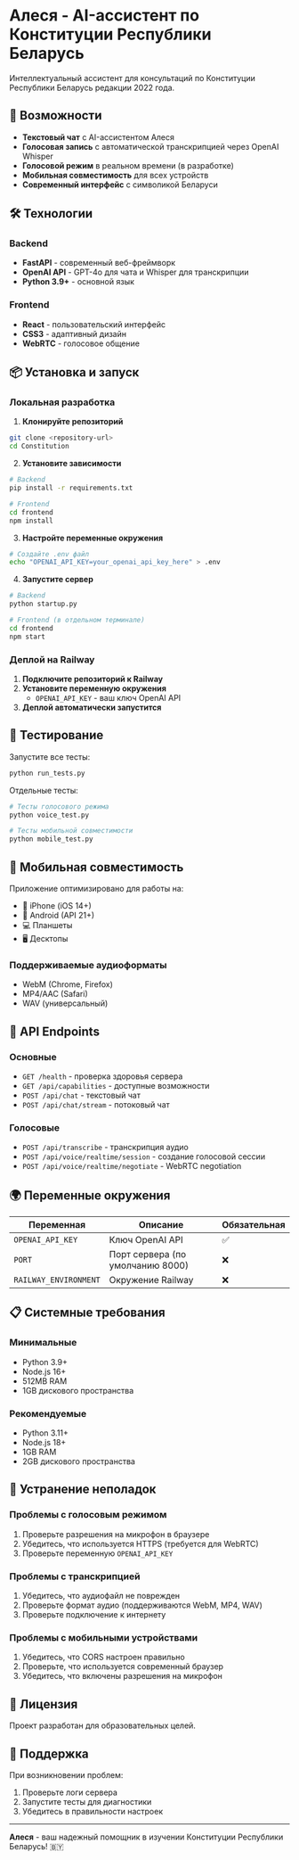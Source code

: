 # Алеся - AI-ассистент по Конституции Республики Беларусь

Интеллектуальный ассистент для консультаций по Конституции Республики Беларусь редакции 2022 года.

## 🚀 Возможности

- **Текстовый чат** с AI-ассистентом Алеся
- **Голосовая запись** с автоматической транскрипцией через OpenAI Whisper
- **Голосовой режим** в реальном времени (в разработке)
- **Мобильная совместимость** для всех устройств
- **Современный интерфейс** с символикой Беларуси

## 🛠 Технологии

### Backend
- **FastAPI** - современный веб-фреймворк
- **OpenAI API** - GPT-4o для чата и Whisper для транскрипции
- **Python 3.9+** - основной язык

### Frontend
- **React** - пользовательский интерфейс
- **CSS3** - адаптивный дизайн
- **WebRTC** - голосовое общение

## 📦 Установка и запуск

### Локальная разработка

1. **Клонируйте репозиторий**
```bash
git clone <repository-url>
cd Constitution
```

2. **Установите зависимости**
```bash
# Backend
pip install -r requirements.txt

# Frontend
cd frontend
npm install
```

3. **Настройте переменные окружения**
```bash
# Создайте .env файл
echo "OPENAI_API_KEY=your_openai_api_key_here" > .env
```

4. **Запустите сервер**
```bash
# Backend
python startup.py

# Frontend (в отдельном терминале)
cd frontend
npm start
```

### Деплой на Railway

1. **Подключите репозиторий к Railway**
2. **Установите переменную окружения**
   - `OPENAI_API_KEY` - ваш ключ OpenAI API
3. **Деплой автоматически запустится**

## 🧪 Тестирование

Запустите все тесты:
```bash
python run_tests.py
```

Отдельные тесты:
```bash
# Тесты голосового режима
python voice_test.py

# Тесты мобильной совместимости
python mobile_test.py
```

## 📱 Мобильная совместимость

Приложение оптимизировано для работы на:
- 📱 iPhone (iOS 14+)
- 🤖 Android (API 21+)
- 💻 Планшеты
- 🖥 Десктопы

### Поддерживаемые аудиоформаты
- WebM (Chrome, Firefox)
- MP4/AAC (Safari)
- WAV (универсальный)

## 🔧 API Endpoints

### Основные
- `GET /health` - проверка здоровья сервера
- `GET /api/capabilities` - доступные возможности
- `POST /api/chat` - текстовый чат
- `POST /api/chat/stream` - потоковый чат

### Голосовые
- `POST /api/transcribe` - транскрипция аудио
- `POST /api/voice/realtime/session` - создание голосовой сессии
- `POST /api/voice/realtime/negotiate` - WebRTC negotiation

## 🌍 Переменные окружения

| Переменная | Описание | Обязательная |
|------------|----------|--------------|
| `OPENAI_API_KEY` | Ключ OpenAI API | ✅ |
| `PORT` | Порт сервера (по умолчанию 8000) | ❌ |
| `RAILWAY_ENVIRONMENT` | Окружение Railway | ❌ |

## 📋 Системные требования

### Минимальные
- Python 3.9+
- Node.js 16+
- 512MB RAM
- 1GB дискового пространства

### Рекомендуемые
- Python 3.11+
- Node.js 18+
- 1GB RAM
- 2GB дискового пространства

## 🚨 Устранение неполадок

### Проблемы с голосовым режимом
1. Проверьте разрешения на микрофон в браузере
2. Убедитесь, что используется HTTPS (требуется для WebRTC)
3. Проверьте переменную `OPENAI_API_KEY`

### Проблемы с транскрипцией
1. Убедитесь, что аудиофайл не поврежден
2. Проверьте формат аудио (поддерживаются WebM, MP4, WAV)
3. Проверьте подключение к интернету

### Проблемы с мобильными устройствами
1. Убедитесь, что CORS настроен правильно
2. Проверьте, что используется современный браузер
3. Убедитесь, что включены разрешения на микрофон

## 📄 Лицензия

Проект разработан для образовательных целей.

## 🤝 Поддержка

При возникновении проблем:
1. Проверьте логи сервера
2. Запустите тесты для диагностики
3. Убедитесь в правильности настроек

---

**Алеся** - ваш надежный помощник в изучении Конституции Республики Беларусь! 🇧🇾
